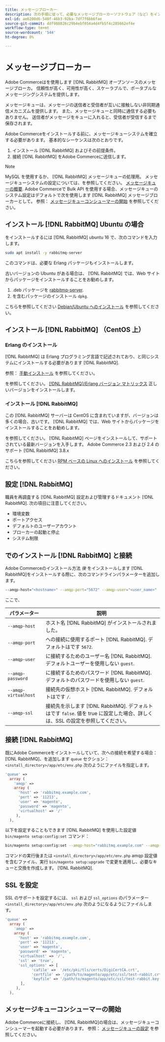 ```yaml
---
title: メッセージブローカー
description: 次の手順に従って、必要なメッセージブローカーソフトウェア（など）をインストールして設定します [!DNL RabbitMQ]）を選択します（Adobe Commerceのオンプレミスインストールの場合）。
exl-id: ae6200d6-540f-46b3-92ba-7df7f6bb6fae
source-git-commit: ddf988826c29b4ebf054a4d4fb5f4c285662ef4e
workflow-type: tm+mt
source-wordcount: '544'
ht-degree: 0%

---
```


# メッセージブローカー

Adobe Commerceはを使用します [!DNL RabbitMQ] オープンソースのメッセージブローカ。 信頼性が高く、可用性が高く、スケーラブルで、ポータブルなメッセージングシステムを提供します。

メッセージキューは、メッセージの送信者と受信者が互いに接触しない非同期通信メカニズムを提供します。 また、メッセージキューと同時に通信する必要もありません。 送信者がメッセージをキューに入れると、受信者が受信するまで保存されます。

Adobe Commerceをインストールする前に、メッセージキューシステムを確立する必要があります。 基本的なシーケンスは次のとおりです。

1. インストール [!DNL RabbitMQ] およびその前提条件。
1. 接続 [!DNL RabbitMQ] をAdobe Commerceに送信します。

>[!NOTE]
>
>MySQL を使用するか、 [!DNL RabbitMQ] メッセージキューの処理用。 メッセージキューシステムの設定については、を参照してください。 [メッセージキューの概要](https://developer.adobe.com/commerce/php/development/components/message-queues/). Adobe Commerceで Bulk API を使用する場合、メッセージキューのシステム設定はデフォルトで次を使用します [!DNL RabbitMQ] メッセージブローカーとして。 参照： [メッセージキューコンシューマーの開始](../../configuration/cli/start-message-queues.md) を参照してください。

## インストール [!DNL RabbitMQ] Ubuntu の場合

をインストールするには [!DNL RabbitMQ] ubuntu 16 で、次のコマンドを入力します。

```bash
sudo apt install -y rabbitmq-server
```

このコマンドは、必要な Erlang パッケージもインストールします。

古いバージョンの Ubuntu がある場合は、 [!DNL RabbitMQ] では、Web サイトからパッケージをインストールすることをお勧めします。

1. .deb パッケージを [rabbitmq-server](https://www.rabbitmq.com/download.html).
1. を含むパッケージのインストール `dpkg`.

こちらを参照してください [Debian/Ubuntu へのインストール](https://www.rabbitmq.com/install-debian.html) を参照してください。

## インストール [!DNL RabbitMQ] （CentOS 上）

### Erlang のインストール

[!DNL RabbitMQ] は Erlang プログラミング言語で記述されており、と同じシステムにインストールする必要があります [!DNL RabbitMQ].

参照： [手動インストール](https://www.erlang-solutions.com/downloads/) を参照してください。

を参照してください。 [[!DNL RabbitMQ]/Erlang バージョン マトリックス](https://www.rabbitmq.com/which-erlang.html) 正しいバージョンをインストールします。

### インストール [!DNL RabbitMQ]

この [!DNL RabbitMQ] サーバーは CentOS に含まれていますが、バージョンは多くの場合、古いです。 [!DNL RabbitMQ] では、Web サイトからパッケージをインストールすることをお勧めします。

を参照してください。 [!DNL RabbitMQ] ページをインストールして、サポートされている最新バージョンを入手します。 Adobe Commerce 2.3 および 2.4 のサポート [!DNL RabbitMQ] 3.8.x

こちらを参照してください [RPM ベースの Linux へのインストール](https://www.rabbitmq.com/install-rpm.html) を参照してください。

## 設定 [!DNL RabbitMQ]

職員を再調査する [!DNL RabbitMQ] 設定および管理するドキュメント [!DNL RabbitMQ]. 次の項目に注意してください。

* 環境変数
* ポートアクセス
* デフォルトのユーザーアカウント
* ブローカーの起動と停止
* システム制限

## でのインストール [!DNL RabbitMQ] と接続

Adobe Commerceのインストール方法 _後_ をインストールします [!DNL RabbitMQ]をインストールする際に、次のコマンドラインパラメーターを追加します。

```bash
--amqp-host="<hostname>" --amqp-port="5672" --amqp-user="<user_name>" --amqp-password="<password>" --amqp-virtualhost="/"
```

ここで、

| パラメーター | 説明 |
|--- |--- |
| `--amqp-host` | ホスト名 [!DNL RabbitMQ] がインストールされました。 |
| `--amqp-port` | への接続に使用するポート [!DNL RabbitMQ]. デフォルトはです `5672`. |
| `--amqp-user` | に接続するためのユーザー名 [!DNL RabbitMQ]. デフォルトユーザーを使用しない `guest`. |
| `--amqp-password` | に接続するためのパスワード [!DNL RabbitMQ]. デフォルトのパスワードを使用しない `guest`. |
| `--amqp-virtualhost` | 接続先の仮想ホスト [!DNL RabbitMQ]. デフォルトはです `/`. |
| `--amqp-ssl` | 接続先を示します [!DNL RabbitMQ]. デフォルトはです `false`. 値を true に設定した場合、詳しくは、SSL の設定を参照してください。 |

## 接続 [!DNL RabbitMQ]

既にAdobe Commerceをインストールしていて、次への接続を希望する場合： [!DNL RabbitMQ]、を追加します `queue` セクション： `<install_directory>/app/etc/env.php` 次のようにファイルを指定します。

```php
'queue' =>
  array (
    'amqp' =>
    array (
      'host' => 'rabbitmq.example.com',
      'port' => '11213',
      'user' => 'magento',
      'password' => 'magento',
      'virtualhost' => '/'
     ),
  ),
```

以下を設定することもできます [!DNL RabbitMQ] を使用した設定値 `bin/magento setup:config:set` コマンド：

```bash
bin/magento setup:config:set --amqp-host="rabbitmq.example.com" --amqp-port="11213" --amqp-user="magento" --amqp-password="magento" --amqp-virtualhost="/"
```

コマンドの実行後または `<install_directory>/app/etc/env.php` amqp 設定値を含むファイル、実行 `bin/magento setup:upgrade` で変更を適用し、必要なキューと交換を作成します。 [!DNL RabbitMQ].

## SSL を設定

SSL のサポートを設定するには、 `ssl` および `ssl_options` のパラメーター `<install_directory>/app/etc/env.php` 次のようになるようにファイルします。

```php
'queue' =>
  array (
    'amqp' =>
    array (
      'host' => 'rabbitmq.example.com',
      'port' => '11213',
      'user' => 'magento',
      'password' => 'magento',
      'virtualhost' => '/',
      'ssl' => 'true',
      'ssl_options' => [
            'cafile' =>  '/etc/pki/tls/certs/DigiCertCA.crt',
            'certfile' => '/path/to/magento/app/etc/ssl/test-rabbit.crt',
            'keyfile' => '/path/to/magento/app/etc/ssl/test-rabbit.key'
       ],
     ),
  ),
```

## メッセージキューコンシューマーの開始

Adobe Commerceに接続し、 [!DNL RabbitMQ]の場合は、メッセージキューコンシューマーを起動する必要があります。 参照： [メッセージキューの設定](../../configuration/cli/start-message-queues.md) を参照してください。
